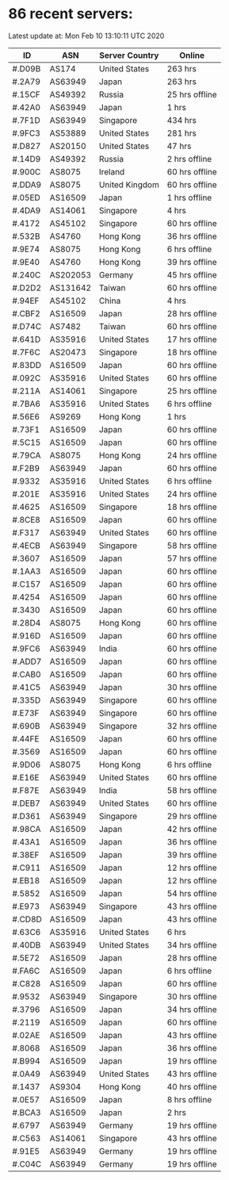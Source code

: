 # 86 recent servers:

Latest update at: Mon Feb 10 13:10:11 UTC 2020

| ID | ASN | Server Country | Online |
| -- | --- | -------------- | ------ |
| #.D09B | AS174 | United States | 263 hrs |
| #.2A79 | AS63949 | Japan | 263 hrs |
| #.15CF | AS49392 | Russia | 25 hrs offline |
| #.42A0 | AS63949 | Japan | 1 hrs |
| #.7F1D | AS63949 | Singapore | 434 hrs |
| #.9FC3 | AS53889 | United States | 281 hrs |
| #.D827 | AS20150 | United States | 47 hrs |
| #.14D9 | AS49392 | Russia | 2 hrs offline |
| #.900C | AS8075 | Ireland | 60 hrs offline |
| #.DDA9 | AS8075 | United Kingdom | 60 hrs offline |
| #.05ED | AS16509 | Japan | 1 hrs offline |
| #.4DA9 | AS14061 | Singapore | 4 hrs |
| #.4172 | AS45102 | Singapore | 60 hrs offline |
| #.532B | AS4760 | Hong Kong | 36 hrs offline |
| #.9E74 | AS8075 | Hong Kong | 6 hrs offline |
| #.9E40 | AS4760 | Hong Kong | 39 hrs offline |
| #.240C | AS202053 | Germany | 45 hrs offline |
| #.D2D2 | AS131642 | Taiwan | 60 hrs offline |
| #.94EF | AS45102 | China | 4 hrs |
| #.CBF2 | AS16509 | Japan | 28 hrs offline |
| #.D74C | AS7482 | Taiwan | 60 hrs offline |
| #.641D | AS35916 | United States | 17 hrs offline |
| #.7F6C | AS20473 | Singapore | 18 hrs offline |
| #.83DD | AS16509 | Japan | 60 hrs offline |
| #.092C | AS35916 | United States | 60 hrs offline |
| #.211A | AS14061 | Singapore | 25 hrs offline |
| #.7BA6 | AS35916 | United States | 6 hrs offline |
| #.56E6 | AS9269 | Hong Kong | 1 hrs |
| #.73F1 | AS16509 | Japan | 60 hrs offline |
| #.5C15 | AS16509 | Japan | 60 hrs offline |
| #.79CA | AS8075 | Hong Kong | 24 hrs offline |
| #.F2B9 | AS63949 | Japan | 60 hrs offline |
| #.9332 | AS35916 | United States | 6 hrs offline |
| #.201E | AS35916 | United States | 24 hrs offline |
| #.4625 | AS16509 | Singapore | 18 hrs offline |
| #.8CE8 | AS16509 | Japan | 60 hrs offline |
| #.F317 | AS63949 | United States | 60 hrs offline |
| #.4ECB | AS63949 | Singapore | 58 hrs offline |
| #.3607 | AS16509 | Japan | 57 hrs offline |
| #.1AA3 | AS16509 | Japan | 60 hrs offline |
| #.C157 | AS16509 | Japan | 60 hrs offline |
| #.4254 | AS16509 | Japan | 60 hrs offline |
| #.3430 | AS16509 | Japan | 60 hrs offline |
| #.28D4 | AS8075 | Hong Kong | 60 hrs offline |
| #.916D | AS16509 | Japan | 60 hrs offline |
| #.9FC6 | AS63949 | India | 60 hrs offline |
| #.ADD7 | AS16509 | Japan | 60 hrs offline |
| #.CAB0 | AS16509 | Japan | 60 hrs offline |
| #.41C5 | AS63949 | Japan | 30 hrs offline |
| #.335D | AS63949 | Singapore | 60 hrs offline |
| #.E73F | AS63949 | Singapore | 60 hrs offline |
| #.690B | AS63949 | Singapore | 32 hrs offline |
| #.44FE | AS16509 | Japan | 60 hrs offline |
| #.3569 | AS16509 | Japan | 60 hrs offline |
| #.9D06 | AS8075 | Hong Kong | 6 hrs offline |
| #.E16E | AS63949 | United States | 60 hrs offline |
| #.F87E | AS63949 | India | 58 hrs offline |
| #.DEB7 | AS63949 | United States | 60 hrs offline |
| #.D361 | AS63949 | Singapore | 29 hrs offline |
| #.98CA | AS16509 | Japan | 42 hrs offline |
| #.43A1 | AS16509 | Japan | 36 hrs offline |
| #.38EF | AS16509 | Japan | 39 hrs offline |
| #.C911 | AS16509 | Japan | 12 hrs offline |
| #.EB18 | AS16509 | Japan | 12 hrs offline |
| #.5852 | AS16509 | Japan | 54 hrs offline |
| #.E973 | AS63949 | Singapore | 43 hrs offline |
| #.CD8D | AS16509 | Japan | 43 hrs offline |
| #.63C6 | AS35916 | United States | 6 hrs |
| #.40DB | AS63949 | United States | 34 hrs offline |
| #.5E72 | AS16509 | Japan | 28 hrs offline |
| #.FA6C | AS16509 | Japan | 6 hrs offline |
| #.C828 | AS16509 | Japan | 60 hrs offline |
| #.9532 | AS63949 | Singapore | 30 hrs offline |
| #.3796 | AS16509 | Japan | 34 hrs offline |
| #.2119 | AS16509 | Japan | 60 hrs offline |
| #.02AE | AS16509 | Japan | 43 hrs offline |
| #.8068 | AS16509 | Japan | 36 hrs offline |
| #.B994 | AS16509 | Japan | 19 hrs offline |
| #.0A49 | AS63949 | United States | 43 hrs offline |
| #.1437 | AS9304 | Hong Kong | 40 hrs offline |
| #.0E57 | AS16509 | Japan | 8 hrs offline |
| #.BCA3 | AS16509 | Japan | 2 hrs |
| #.6797 | AS63949 | Germany | 19 hrs offline |
| #.C563 | AS14061 | Singapore | 43 hrs offline |
| #.91E5 | AS63949 | Germany | 19 hrs offline |
| #.C04C | AS63949 | Germany | 19 hrs offline |

